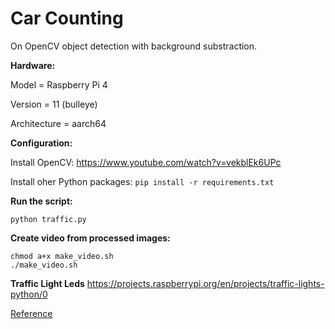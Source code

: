 # Car Counting

On OpenCV object detection with background substraction.


**Hardware:**

Model = Raspberry Pi 4

Version = 11 (bulleye)

Architecture = aarch64


**Configuration:**

Install OpenCV: https://www.youtube.com/watch?v=vekblEk6UPc

Install oher Python packages: ``` pip install -r requirements.txt ```


**Run the script:**
```
python traffic.py
```


**Create video from processed images:**
```
chmod a+x make_video.sh
./make_video.sh
```


**Traffic Light Leds**
https://projects.raspberrypi.org/en/projects/traffic-lights-python/0


[Reference](https://medium.com/machine-learning-world/tutorial-making-road-traffic-counting-app-based-on-computer-vision-and-opencv-166937911660)
